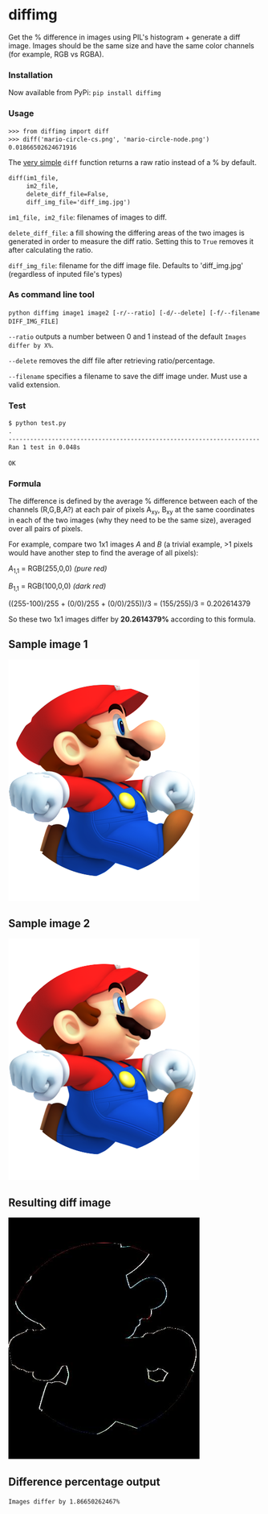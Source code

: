 # diffimg
Get the % difference in images using PIL's histogram + generate a diff image. Images should be the same size and have the same color channels (for example, RGB vs RGBA).

### Installation

Now available from PyPi: `pip install diffimg`

### Usage

```
>>> from diffimg import diff
>>> diff('mario-circle-cs.png', 'mario-circle-node.png')
0.01866502624671916
```
The [very simple](/diffimg/__init__.py#L10) `diff` function returns a raw ratio instead of a % by default.

```
diff(im1_file, 
     im2_file, 
     delete_diff_file=False, 
     diff_img_file='diff_img.jpg')
```
`im1_file, im2_file`: filenames of images to diff.

`delete_diff_file`: a fill showing the differing areas of the two images is generated in order to measure the diff ratio. Setting this to `True` removes it after calculating the ratio.

`diff_img_file`: filename for the diff image file. Defaults to 'diff_img.jpg' (regardless of inputed file's types)

### As command line tool

`python diffimg image1 image2 [-r/--ratio] [-d/--delete] [-f/--filename DIFF_IMG_FILE]`

`--ratio` outputs a number between 0 and 1 instead of the default `Images differ by X%`.

`--delete` removes the diff file after retrieving ratio/percentage.

`--filename` specifies a filename to save the diff image under. Must use a valid extension.

### Test

```
$ python test.py
.
----------------------------------------------------------------------
Ran 1 test in 0.048s

OK
```

### Formula 

The difference is defined by the average % difference between each of the channels (R,G,B,A?) at each pair of pixels A<sub>xy</sub>, B<sub>xy</sub> at the same coordinates in each of the two images (why they need to be the same size), averaged over all pairs of pixels. 

For example, compare two 1x1 images _A_ and _B_ (a trivial example, >1 pixels would have another step to find the average of all pixels):

_A_<sub>1,1</sub> = RGB(255,0,0) _(pure red)_

_B_<sub>1,1</sub> = RGB(100,0,0) _(dark red)_

((255-100)/255 + (0/0)/255 + (0/0)/255))/3 = (155/255)/3 = 0.202614379

So these two 1x1 images differ by __20.2614379%__ according to this formula.

## Sample image 1
![Alt text](/images/mario-circle-cs.png "Image 1")

## Sample image 2
![Alt text](/images/mario-circle-node.png "Image 2")

## Resulting diff image
![Alt text](/images/diff_img.jpg "Difference Image")

## Difference percentage output
`Images differ by 1.86650262467%`
